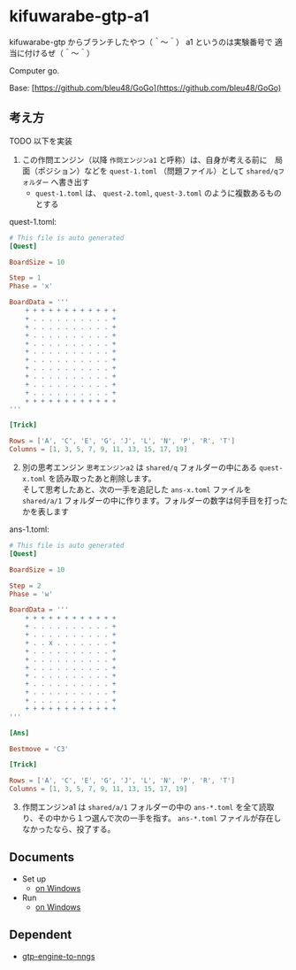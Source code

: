 # kifuwarabe-gtp-a1

kifuwarabe-gtp からブランチしたやつ（＾～＾） a1 というのは実験番号で 適当に付けるぜ（＾～＾）

Computer go.  

Base: [https://github.com/bleu48/GoGo](https://github.com/bleu48/GoGo)  

## 考え方

TODO 以下を実装  

1. この作問エンジン（以降 `作問エンジンa1` と呼称）は、自身が考える前に　局面（ポジション）などを `quest-1.toml` （問題ファイル）として `shared/qフォルダー` へ書き出す
   * `quest-1.toml` は、 `quest-2.toml`, `quest-3.toml` のように複数あるものとする

quest-1.toml:  

```toml
# This file is auto generated
[Quest]

BoardSize = 10

Step = 1
Phase = 'x'

BoardData = '''
	+ + + + + + + + + + + +
	+ . . . . . . . . . . +
	+ . . . . . . . . . . +
	+ . . . . . . . . . . +
	+ . . . . . . . . . . +
	+ . . . . . . . . . . +
	+ . . . . . . . . . . +
	+ . . . . . . . . . . +
	+ . . . . . . . . . . +
	+ . . . . . . . . . . +
	+ . . . . . . . . . . +
	+ + + + + + + + + + + +
'''

[Trick]

Rows = ['A', 'C', 'E', 'G', 'J', 'L', 'N', 'P', 'R', 'T']
Columns = [1, 3, 5, 7, 9, 11, 13, 15, 17, 19]
```

2. 別の思考エンジン `思考エンジンa2` は `shared/q` フォルダーの中にある `quest-x.toml` を読み取ったあと削除します。  
   そして思考したあと、次の一手を追記した `ans-x.toml` ファイルを `shared/a/1` フォルダーの中に作ります。フォルダーの数字は何手目を打ったかを表します

ans-1.toml:  

```toml
# This file is auto generated
[Quest]

BoardSize = 10

Step = 2
Phase = 'w'

BoardData = '''
	+ + + + + + + + + + + +
	+ . . . . . . . . . . +
	+ . . . . . . . . . . +
	+ . . x . . . . . . . +
	+ . . . . . . . . . . +
	+ . . . . . . . . . . +
	+ . . . . . . . . . . +
	+ . . . . . . . . . . +
	+ . . . . . . . . . . +
	+ . . . . . . . . . . +
	+ . . . . . . . . . . +
	+ + + + + + + + + + + +
'''

[Ans]

Bestmove = 'C3'

[Trick]

Rows = ['A', 'C', 'E', 'G', 'J', 'L', 'N', 'P', 'R', 'T']
Columns = [1, 3, 5, 7, 9, 11, 13, 15, 17, 19]
```

3. 作問エンジンa1 は `shared/a/1` フォルダーの中の `ans-*.toml` を全て読取り、その中から１つ選んで次の一手を指す。
   `ans-*.toml` ファイルが存在しなかったなら、投了する。

## Documents

* Set up
  * [on Windows](./doc/set-up-app-on-windows.md)
* Run
  * [on Windows](./doc/run-app-on-windows.md)

## Dependent

* [gtp-engine-to-nngs](https://github.com/muzudho/gtp-engine-to-nngs)

